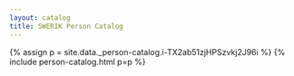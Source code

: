```yaml
---
layout: catalog
title: SWERIK Person Catalog
---
```

{% assign p = site.data._person-catalog.i-TX2ab51zjHPSzvkj2J96i %}
{% include person-catalog.html p=p %}

